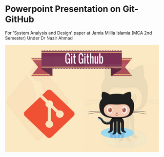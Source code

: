 # Powerpoint Presentation on Git-GitHub
For 'System Analysis and Design' paper at Jamia Millia Islamia (MCA 2nd Semester) Under Dr Nazir Ahmad

<img src="https://github.com/SahilQaiser/Git-GitHub/blob/master/git.png">
